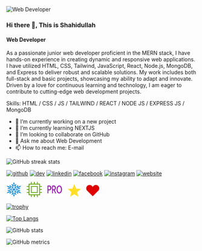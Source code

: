 ![Web Developer](https://i.ibb.co/CWdzZjx/Black-and-White-Gradient-Personal-Linked-In-Banner.png)

### Hi there 👋, This is Shahidullah
#### Web Developer


As a passionate junior web developer proficient in the MERN stack, I have hands-on experience in creating dynamic and responsive web applications. I have utilized HTML, CSS, Tailwind, JavaScript, React, Node.js, MongoDB, and Express to deliver robust and scalable solutions. My work includes both full-stack and basic projects, showcasing my ability to adapt and innovate. Driven by a love for continuous learning and technology, I am eager to contribute to cutting-edge web development projects.

Skills:  HTML / CSS / JS / TAILWIND / REACT / NODE JS / EXPRESS JS / MongoDB 

- 🔭 I’m currently working on a new project 
- 🌱 I’m currently learning NEXTJS 
- 👯 I’m looking to collaborate on GitHub 
- 💬 Ask me about Web Development 
- 📫 How to reach me:  E-mail 

![GitHub streak stats](https://streak-stats.demolab.com/?user=shahidulllah) 

[<img src='https://cdn.jsdelivr.net/npm/simple-icons@3.0.1/icons/github.svg' alt='github' height='40'>](https://github.com/shahidulllah)  [<img src='https://cdn.jsdelivr.net/npm/simple-icons@3.0.1/icons/dev-dot-to.svg' alt='dev' height='40'>](https://dev.to/shahidullah)  [<img src='https://cdn.jsdelivr.net/npm/simple-icons@3.0.1/icons/linkedin.svg' alt='linkedin' height='40'>](https://www.linkedin.com/in/shahidullah/)  [<img src='https://cdn.jsdelivr.net/npm/simple-icons@3.0.1/icons/facebook.svg' alt='facebook' height='40'>](https://www.facebook.com/shahidullah.me)  [<img src='https://cdn.jsdelivr.net/npm/simple-icons@3.0.1/icons/instagram.svg' alt='instagram' height='40'>](https://www.instagram.com/shahidullah/)  [<img src='https://cdn.jsdelivr.net/npm/simple-icons@3.0.1/icons/icloud.svg' alt='website' height='40'>](https://ass12-medicare.web.app)  

<a href='https://archiveprogram.github.com/'><img src='https://raw.githubusercontent.com/acervenky/animated-github-badges/master/assets/acbadge.gif' width='40' height='40'></a> <a href='https://docs.github.com/en/developers'><img src='https://raw.githubusercontent.com/acervenky/animated-github-badges/master/assets/devbadge.gif' width='40' height='40'></a> <a href='https://github.com/pricing'><img src='https://raw.githubusercontent.com/acervenky/animated-github-badges/master/assets/pro.gif' width='40' height='40'></a> <a href='https://stars.github.com/'><img src='https://raw.githubusercontent.com/acervenky/animated-github-badges/master/assets/starbadge.gif' width='35' height='35'></a> <a href='https://docs.github.com/en/github/supporting-the-open-source-community-with-github-sponsors'><img src='https://raw.githubusercontent.com/acervenky/animated-github-badges/master/assets/sponsorbadge.gif' width='35' height='35'></a> 

[![trophy](https://github-profile-trophy.vercel.app/?username=shahidulllah)](https://github.com/ryo-ma/github-profile-trophy)

[![Top Langs](https://github-readme-stats.vercel.app/api/top-langs/?username=shahidulllah)](https://github.com/anuraghazra/github-readme-stats)

![GitHub stats](https://github-readme-stats.vercel.app/api?username=shahidulllah&show_icons=true&count_private=true)  

![GitHub metrics](https://metrics.lecoq.io/shahidulllah)  

 

